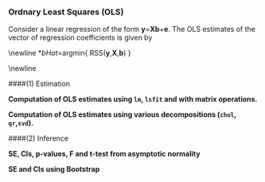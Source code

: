 ### Ordnary Least Squares (OLS)

Consider a linear regression of the form **y**=**Xb**+**e**. The OLS estimates of the vector of regression coefficients is given by

\newline
      **bHat*=argmin{  RSS(**y**,**X**,**b**) }
 
\newline  

####(1) Estimation

**Computation of OLS estimates using `lm`, `lsfit` and with matrix operations.**


**Computation of OLS estimates using various decompositions (`chol`, `qr`,`svd`).**


####(2) Inference

**SE, CIs, p-values, F and t-test from asymptotic normality**


**SE and CIs using Bootstrap**
   
